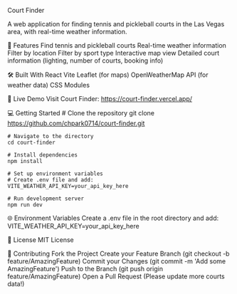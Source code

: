 Court Finder

A web application for finding tennis and pickleball courts in the Las Vegas area, with real-time weather information.

🌟 Features
    Find tennis and pickleball courts
    Real-time weather information
    Filter by location
    Filter by sport type
    Interactive map view
    Detailed court information (lighting, number of courts, booking info)

🛠 Built With
React
    Vite
    Leaflet (for maps)
    OpenWeatherMap API (for weather data)
    CSS Modules

🚀 Live Demo
    Visit Court Finder: https://court-finder.vercel.app/
    
💻 Getting Started
    # Clone the repository
    git clone https://github.com/chpark0714/court-finder.git

    # Navigate to the directory
    cd court-finder

    # Install dependencies
    npm install

    # Set up environment variables
    # Create .env file and add:
    VITE_WEATHER_API_KEY=your_api_key_here

    # Run development server
    npm run dev

🌐 Environment Variables
    Create a .env file in the root directory and add:
    VITE_WEATHER_API_KEY=your_api_key_here

📄 License
   MIT License

👥 Contributing
    Fork the Project
    Create your Feature Branch (git checkout -b feature/AmazingFeature)
    Commit your Changes (git commit -m 'Add some AmazingFeature')
    Push to the Branch (git push origin feature/AmazingFeature)
    Open a Pull Request
    (Please update more courts data!)